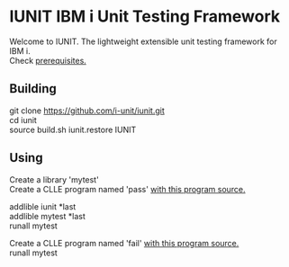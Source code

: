 # IUNIT IBM i Unit Testing Framework

Welcome to IUNIT. The lightweight extensible unit testing framework for IBM i.  
Check [prerequisites.](https://github.com/i-unit/iunit/blob/master/PREREQUISITES.md)  

## Building
git clone https://github.com/i-unit/iunit.git  
cd iunit  
source build.sh 
iunit.restore IUNIT  

## Using
Create a library 'mytest'  
Create a CLLE program named 'pass' [with this program source.](https://raw.githubusercontent.com/i-unit/iunit/master/QCLLESRC/PASS.CLLE)    

addlible iunit *last  
addlible mytest *last  
runall mytest

Create a CLLE program named 'fail' [with this program source.](https://raw.githubusercontent.com/i-unit/iunit/master/QCLLESRC/FAIL.CLLE)   
runall mytest
